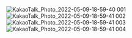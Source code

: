 ![KakaoTalk_Photo_2022-05-09-18-59-40 001](https://user-images.githubusercontent.com/103631319/167388384-c53b1627-effa-48d9-893a-cf857fc5f87a.png)
![KakaoTalk_Photo_2022-05-09-18-59-41 002](https://user-images.githubusercontent.com/103631319/167388419-807e820c-fb5d-4d42-a4c2-a41e436cb9e6.png)
![KakaoTalk_Photo_2022-05-09-18-59-41 003](https://user-images.githubusercontent.com/103631319/167388463-8751b58d-c31a-4ad7-b2e5-b1e80869fb71.png)
![KakaoTalk_Photo_2022-05-09-18-59-41 004](https://user-images.githubusercontent.com/103631319/167388473-161ba263-df17-45b5-a6ee-8e911b5f4958.png)
